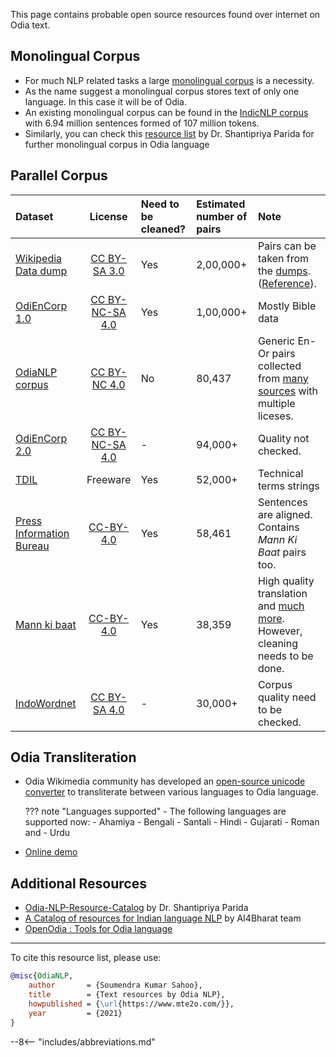 This page contains probable open source resources found over internet on Odia text.

## Monolingual Corpus

- For much NLP related tasks a large [monolingual corpus](https://en.wikipedia.org/wiki/Text_corpus) is a necessity.
- As the name suggest a monolingual corpus stores text of only one language. In this case it will be of Odia.
- An existing monolingual corpus can be found in the [IndicNLP corpus](https://indicnlp.ai4bharat.org/corpora/) with 6.94 million sentences formed of 107 million tokens.
- Similarly, you can check this [resource list](https://github.com/shantipriyap/Odia-NLP-Resource-Catalog#monolingual-corpus) by Dr. Shantipriya Parida for further monolingual corpus in Odia language 

## Parallel Corpus

Dataset | License | Need to be cleaned? | Estimated number of pairs | Note
:---------|:-------:|:---------|:---------|:---------------------------------------
 [Wikipedia Data dump](https://www.mediawiki.org/wiki/Content_translation/Published_translations) | [CC BY-SA 3.0](https://creativecommons.org/licenses/by-sa/3.0/) | Yes | 2,00,000+ | Pairs can be taken from the [dumps](https://dumps.wikimedia.org). ([Reference](https://medium.com/@soumendrak/extracting-parallel-text-pairs-from-wikipedia-e473ad167b41)).
 [OdiEnCorp 1.0](https://lindat.mff.cuni.cz/repository/xmlui/handle/11234/1-2879) |[CC BY-NC-SA 4.0](https://creativecommons.org/licenses/by-nc-sa/4.0/) | Yes | 1,00,000+ | Mostly Bible data
 [OdiaNLP corpus]((https://github.com/OdiaNLP/NMT/tree/master/data/output/organised)) | [CC BY-NC 4.0](https://creativecommons.org/licenses/by-nc/4.0/) | No | 80,437 | Generic En-Or pairs collected from [many sources](../machine_translation/datasets.md#sources) with multiple liceses.
 [OdiEnCorp 2.0](https://lindat.mff.cuni.cz/repository/xmlui/handle/11234/1-3211) | [CC BY-NC-SA 4.0](https://creativecommons.org/licenses/by-nc-sa/4.0/) | - | 94,000+ | Quality not checked.
 [TDIL](http://tdil-dc.in/index.php?option=com_download&task=showresourceDetails&toolid=1070&lang=en) | Freeware | Yes | 52,000+ | Technical terms strings
 [Press Information Bureau](http://preon.iiit.ac.in/~jerin/bhasha/) | [CC-BY-4.0](https://creativecommons.org/licenses/by-sa/4.0/legalcode) | Yes | 58,461 | Sentences are aligned. Contains _Mann Ki Baat_ pairs too.  
 [Mann ki baat](http://data.statmt.org/pmindia/v1/parallel/pmindia.v1.or-en.tsv) |[CC-BY-4.0](https://creativecommons.org/licenses/by/4.0/) | Yes | 38,359 | High quality translation and [much more](https://arxiv.org/pdf/2001.09907.pdf). However, cleaning needs to be done.
 [IndoWordnet](https://github.com/anoopkunchukuttan/indowordnet_parallel) |[CC BY-SA 4.0](https://creativecommons.org/licenses/by-sa/4.0/) | - | 30,000+ | Corpus quality need to be checked.

## Odia Transliteration

- Odia Wikimedia community has developed an [open-source unicode converter](https://github.com/OdiaWikimedia/Converter) to transliterate between various languages to Odia language.

    ??? note "Languages supported"
        - The following languages are supported now:
              - Ahamiya
              - Bengali
              - Santali
              - Hindi
              - Gujarati
              - Roman and
              - Urdu
- [Online demo](https://or.wikipedia.org/s/1hv1)

## Additional Resources

- [Odia-NLP-Resource-Catalog](https://github.com/shantipriyap/Odia-NLP-Resource-Catalog) by Dr. Shantipriya Parida
- [A Catalog of resources for Indian language NLP](https://github.com/AI4Bharat/indicnlp_catalog) by AI4Bharat team
- [OpenOdia : Tools for Odia language](https://github.com/soumendrak/openodia)
<!-- Citation -->
<hr>
To cite this resource list, please use:

```bibtex
@misc{OdiaNLP,
    author       = {Soumendra Kumar Sahoo},
    title        = {Text resources by Odia NLP},
    howpublished = {\url{https://www.mte2o.com/}},
    year         = {2021}
}
```
--8<-- "includes/abbreviations.md"
